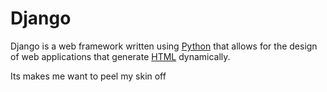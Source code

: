 # Django

Django is a web framework written using [Python](/wiki/Python) that allows for the design of web applications that generate [HTML](/wiki/HTML) dynamically.

Its makes me want to peel my skin off